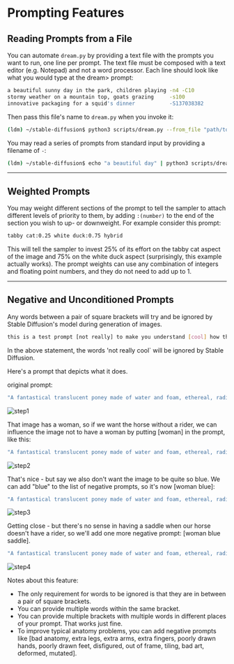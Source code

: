 # Prompting Features

## **Reading Prompts from a File**

You can automate `dream.py` by providing a text file with the prompts you want to run, one line per
prompt. The text file must be composed with a text editor (e.g. Notepad) and not a word processor.
Each line should look like what you would type at the dream> prompt:

```bash
a beautiful sunny day in the park, children playing -n4 -C10
stormy weather on a mountain top, goats grazing     -s100
innovative packaging for a squid's dinner           -S137038382
```

Then pass this file's name to `dream.py` when you invoke it:

```bash
(ldm) ~/stable-diffusion$ python3 scripts/dream.py --from_file "path/to/prompts.txt"
```

You may read a series of prompts from standard input by providing a filename of `-`:

```bash
(ldm) ~/stable-diffusion$ echo "a beautiful day" | python3 scripts/dream.py --from_file -
```

---

## **Weighted Prompts**

You may weight different sections of the prompt to tell the sampler to attach different levels of
priority to them, by adding `:(number)` to the end of the section you wish to up- or downweight. For
example consider this prompt:

```bash
tabby cat:0.25 white duck:0.75 hybrid
```

This will tell the sampler to invest 25% of its effort on the tabby cat aspect of the image and 75%
on the white duck aspect (surprisingly, this example actually works). The prompt weights can use any
combination of integers and floating point numbers, and they do not need to add up to 1.

---

## **Negative and Unconditioned Prompts**

Any words between a pair of square brackets will try and be ignored by Stable Diffusion's model during generation of images.

```bash
this is a test prompt [not really] to make you understand [cool] how this works.
```

In the above statement, the words 'not really cool` will be ignored by Stable Diffusion.

Here's a prompt that depicts what it does.

original prompt: 

```bash
"A fantastical translucent poney made of water and foam, ethereal, radiant, hyperalism, scottish folklore, digital painting, artstation, concept art, smooth, 8 k frostbite 3 engine, ultra detailed, art by artgerm and greg rutkowski and magali villeneuve" -s 20 -W 512 -H 768 -C 7.5 -A k_euler_a -S 1654590180
```

![step1](../assets/variation_walkthru/step1.png)

That image has a woman, so if we want the horse without a rider, we can influence the image not to have a woman by putting [woman] in the prompt, like this:

```bash
"A fantastical translucent poney made of water and foam, ethereal, radiant, hyperalism, scottish folklore, digital painting, artstation, concept art, smooth, 8 k frostbite 3 engine, ultra detailed, art by artgerm and greg rutkowski and magali villeneuve [woman]" -s 20 -W 512 -H 768 -C 7.5 -A k_euler_a -S 1654590180
```

![step2](../assets/variation_walkthru/step2.png)

That's nice - but say we also don't want the image to be quite so blue. We can add "blue" to the list of negative prompts, so it's now [woman blue]:

```bash
"A fantastical translucent poney made of water and foam, ethereal, radiant, hyperalism, scottish folklore, digital painting, artstation, concept art, smooth, 8 k frostbite 3 engine, ultra detailed, art by artgerm and greg rutkowski and magali villeneuve [woman blue]" -s 20 -W 512 -H 768 -C 7.5 -A k_euler_a -S 1654590180
```

![step3](../assets/variation_walkthru/step3.png)


Getting close - but there's no sense in having a saddle when our horse doesn't have a rider, so we'll add one more negative prompt: [woman blue saddle].

```bash
"A fantastical translucent poney made of water and foam, ethereal, radiant, hyperalism, scottish folklore, digital painting, artstation, concept art, smooth, 8 k frostbite 3 engine, ultra detailed, art by artgerm and greg rutkowski and magali villeneuve [woman blue saddle]" -s 20 -W 512 -H 768 -C 7.5 -A k_euler_a -S 1654590180
```

![step4](../assets/variation_walkthru/step4.png)


Notes about this feature:

* The only requirement for words to be ignored is that they are in between a pair of square brackets.
* You can provide multiple words within the same bracket.
* You can provide multiple brackets with multiple words in different places of your prompt. That works just fine.
* To improve typical anatomy problems, you can add negative prompts like [bad anatomy, extra legs, extra arms, extra fingers, poorly drawn hands, poorly drawn feet, disfigured, out of frame, tiling, bad art, deformed, mutated].